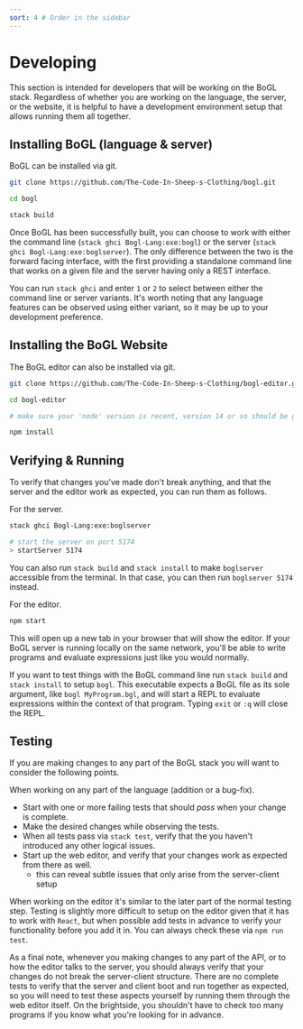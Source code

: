 ```yaml
---
sort: 4 # Order in the sidebar
---
```


# Developing

This section is intended for developers that will be working on the BoGL stack. Regardless of whether you are working on the language, the server, or the website, it is helpful to have a development environment setup that allows running them all together.

## Installing BoGL (language & server)

BoGL can be installed via git.

```bash
git clone https://github.com/The-Code-In-Sheep-s-Clothing/bogl.git

cd bogl

stack build
```

Once BoGL has been successfully built, you can choose to work with either the command line (`stack ghci Bogl-Lang:exe:bogl`) or the server (`stack ghci Bogl-Lang:exe:boglserver`). The only difference between the two is the forward facing interface, with the first providing a standalone command line that works on a given file and the server having only a REST interface.

You can run `stack ghci` and enter `1` or `2` to select between either the command line or server variants. It's worth noting that any language features can be observed using either variant, so it may be up to your development preference.

## Installing the BoGL Website

The BoGL editor can also be installed via git.

```bash
git clone https://github.com/The-Code-In-Sheep-s-Clothing/bogl-editor.git

cd bogl-editor

# make sure your 'node' version is recent, version 14 or so should be good.

npm install
```

## Verifying & Running

To verify that changes you've made don't break anything, and that the server and the editor work as expected, you can run them as follows.

For the server.
```bash
stack ghci Bogl-Lang:exe:boglserver

# start the server on port 5174
> startServer 5174
```
You can also run `stack build` and `stack install` to make `boglserver` accessible from the terminal. In that case, you can then run `boglserver 5174` instead.

For the editor.
```bash
npm start
```
This will open up a new tab in your browser that will show the editor. If your BoGL server is running locally on the same network, you'll be able to write programs and evaluate expressions just like you would normally.

If you want to test things with the BoGL command line run `stack build` and `stack install` to setup `bogl`. This executable expects a BoGL file as its sole argument, like `bogl MyProgram.bgl`, and will start a REPL to evaluate expressions within the context of that program. Typing `exit` or `:q` will close the REPL.

## Testing

If you are making changes to any part of the BoGL stack you will want to consider the following points.

When working on any part of the language (addition or a bug-fix).
- Start with one or more failing tests that should *pass* when your change is complete.
- Make the desired changes while observing the tests.
- When all tests pass via `stack test`, verify that the you haven't introduced any other logical issues.
- Start up the web editor, and verify that your changes work as expected from there as well.
    - this can reveal subtle issues that only arise from the server-client setup

When working on the editor it's similar to the later part of the normal testing step. Testing is slightly more difficult to setup on the editor given that it has to work with `React`, but when possible add tests in advance to verify your functionality before you add it in. You can always check these via `npm run test`.

As a final note, whenever you making changes to any part of the API, or to how the editor talks to the server, you should always verify that your changes do not break the server-client structure. There are no complete tests to verify that the server and client boot and run together as expected, so you will need to test these aspects yourself by running them through the web editor itself. On the brightside, you shouldn't have to check too many programs if you know what you're looking for in advance.

